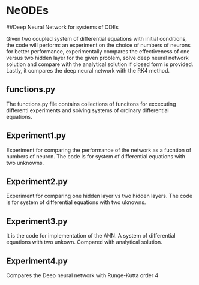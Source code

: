 # NeODEs
##Deep Neural Network for systems of ODEs

Given two coupled system of differential equations with initial conditions, the code will perform: an experiment on the choice of numbers of neurons for better performance, experimentally compares the effectiveness of one versus two hidden layer for the given problem, solve deep neural network solution and compare with the analytical solution if closed form is provided. Lastly, it compares the deep neural network with the RK4 method.

## functions.py
The functions.py file contains collections of funcitons for excecuting differenti experiments and solving systems of ordinary differential equations. 

## Experiment1.py

Experiment for comparing the performance of the network as a fucntion of numbers of neuron.
The code is for system of differential equations with two unknowns. 

## Experiment2.py
Experiment for comparing one hidden layer vs two hidden layers. The code is for system of differential equations with two uknowns.

## Experiment3.py
It is the code for implementation of the ANN.
A system of differential equations with two unkown. Compared with analytical solution.

## Experiment4.py
Compares the Deep neural network with Runge-Kutta order 4



